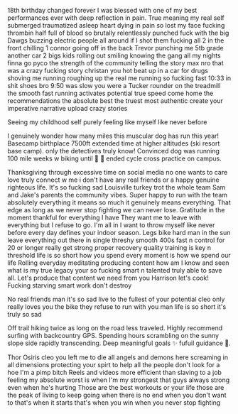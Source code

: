 18th birthday changed forever I was blessed with one of my best performances ever with deep reflection in pain. True meaning my real self submerged traumatized asleep heart dying in pain so lost my face fucking thrombin half full of blood so brutally relentlessly punched fuck with the big Dawgs buzzing electric people all around if I shot them fucking all 2 in the front chilling 1 connor going off in the back Trevor punching me 5tb grade another car 2 bigs kids rolling out smiling knowing the gang all my nights finna go pyco the strength of the community telling the story max nro that was a crazy fucking story christan you hot beat up in a car for drugs shoving me running roughing up the real me running so fucking fast 10:33 in shit shoes bro 9:50 was slow you were a Tucker rounder on the treadmill the smooth fast running activates potential true speed come home the recommendations the absolute best the truest most authentic create your imperative narrative upload crazy stories

Seeing my childhood self purely feeling like myself like never before 

I genuinely wonder how many miles this muscular dog has run this year! Basecamp birthplace 7500ft extended time at higher altitudes (ski resort base camp). only the detectives truly know! Convinced dog was running 100 mile weeks w biking until 🚨 🚓 ended cycle cross practice on campus. 


Thanksgiving through excessive time on social media no one wants to care love truly connect w me i don't have any real friends or a happy genuine righteous life. It's so fucking sad Louisville turkey trot the whole team Sam and Jake's parents the community vibes. Super happy to run with the team absolutely everything it means so much it genuinely means everything.
 That edge as long as we never stop fighting we can never lose. Gratitude in the moment thankful for everything I have
 They want me to leave with everything but I refuse to go. I'm all in I want to throw myself like never before every day defines your indoor season. Legs bike hard man in the sun leave everything out there in single threshy smooth 400s fast n control for 20 or longer really get strong proper recovery quality training is key n threshold life is so short how you spend every moment is how we spend our life 
Rolling everyday meditating producing content how am I know and seen what is my true legacy your so fucking smart n talented truly able to save all. Let's produce that content we need from you Harrison let's cook! Fucking starving smart work don't destroy 

No real friends man it's so sad live to the fullest of your potential cleo only really loves you the bike they refuse to run with you man life is so short it's truly so sad 

Off trail hiking twice as long on the road less traveled. Highly recommend surfing with backcountry GPS. Spending hours scrambling on the sunny slope side rapidly transcending. Deep meaningful goals ✨️ fufuil guidance 🙏.

Thor Osiris cleo you left me to die all angels and demons here screaming in all dimensions protecting your spirt to help all the people don't look for a hoe I'm a pimp bitch 
Reels and videos more efficient than slaving to a job feeling my absolute worst is when I'm my strongest that guys always strong even when he's hurting 
Those are the best workouts or your life those are the peak of living to keep going when there is no end when you don't want to that's when it starts that's when you win when you never stop fighting